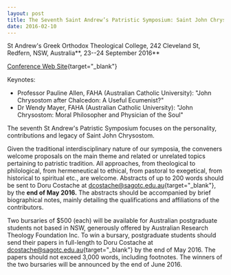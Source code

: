 ```yaml
---
layout: post
title: The Seventh Saint Andrew’s Patristic Symposium: Saint John Chrysostom
date: 2016-02-10
---
```


St Andrew's Greek Orthodox Theological College, 242 Cleveland St,
Redfern, NSW, Australia**, 23--24 September
2016**

[Conference Web
Site](http://www.sagotc.edu.au/patristic-symposia){target="_blank"}

Keynotes:


-   Professor Pauline Allen, FAHA (Australian Catholic University):
    "John Chrysostom after Chalcedon: A Useful Ecumenist?"
-   Dr Wendy Mayer, FAHA (Australian Catholic University): "John
    Chrysostom: Moral Philosopher and Physician of the Soul"


The seventh St Andrew's Patristic Symposium focuses on the
personality, contributions and legacy of Saint John
Chrysostom.

Given the traditional interdisciplinary nature of
our symposia, the conveners welcome proposals on the main theme and
related or unrelated topics pertaining to patristic tradition. All
approaches, from theological to philological, from hermeneutical to
ethical, from pastoral to exegetical, from historical to spiritual etc.,
are welcome. Abstracts of up to 200 words should be sent to Doru
Costache at
[dcostache@sagotc.edu.au](mailto:dcostache@sagotc.edu.au){target="_blank"},
by the **end of May 2016.** The abstracts should be accompanied by brief
biographical notes, mainly detailing the qualifications and affiliations
of the contributors.

Two bursaries of $500 (each) will be
available for Australian postgraduate students not based in NSW,
generously offered by Australian Research Theology Foundation Inc. To
win a bursary, postgraduate students should send their papers in
full-length to Doru Costache at
[dcostache@sagotc.edu.au](mailto:dcostache@sagotc.edu.au){target="_blank"}
by the end of May 2016. The papers should not exceed 3,000 words,
including footnotes. The winners of the two bursaries will be announced
by the end of June 2016.

